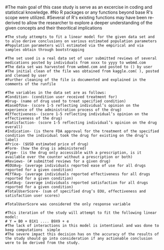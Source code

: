 #The main goal of this case study is serve as an excercise in coding and statistical knowledge. 
#No R packages or any functions beyond base R's scope were utilized.
#Several of R's existing functions may have been re-derived to allow the researcher to explore a deeper understanding of the given concepts and their theoritical implications

    #The study attempts to fit a linear model for the given data set and to also derive conclusions on various estimated population parameters
    #Population parameters will estimated via the empirical and via samples obtain through bootstrapping

    #The set used is a real data set of user submitted reviews of several medications posted by individuals from xxxx to yyyy to webmd.com 
    #The data set was harvested from webmd.com and posted to () by user
    #The initial clean of the file was obtained from kaggle.com( ), posted and clenaed by user
    #Further cleaning of the file is documented and explained in the comments of the runfile

    #The variables in the data set are as follows:
    #Condition- (condition user received treatment for)
    #Drug- (name of drug used to treat specified condition)
    #EaseOfUse- (score 1-5 reflecting individual’s opinion on the experience of the administration process of the drug)
    #Effectiveness- (score 1-5 reflecting individual’s opinion on the effectiveness of the drug)
    #Satisfaction- (score 1-5 reflecting individual’s opinion on the drug overall)
    #Indication- (is there FDA approval for the treatment of the specified condition the individual took the drug for existing on the drug’s label)
    #Price- ($USD estimated price of drug)
    #Form- (how the drug is administered)
    #Type- (is the drug only accessible with a prescription, is it available over the counter without a prescription or both)
    #Reviews- (# submitted reviews for a given drug)
    #EOUAvg- (average individuals reported ease of use for all drugs reported for a given condition)
    #EffAvg- (average individuals reported effectiveness for all drugs reported for a given condition)
    #SatAvg- (average individuals reported satisfaction for all drugs reported for a given condition)
    #TotalUserScore- (sum of specified drug’s EOU, effectiveness and satisfaction user scores)

    #TotalUserScore was considered the only response variable
    
    #This iteration of the study will attempt to fit the following linear model:
    # Y = B0 + B1X1 .... B9X9 + e
    #The lack of interactions in this model is intentional and was done to keep computations  simple
    #The severe impact this decision has on the accuracy of the results of the study should go into consideration if any actionable conclusion were to be derived from the study.
